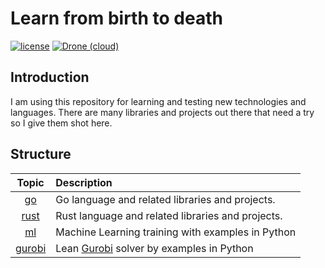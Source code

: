 # Learn from birth to death

[![license](https://img.shields.io/github/license/1995parham/Learning.svg?style=flat-square&logo=gnu)]()
[![Drone (cloud)](https://img.shields.io/drone/build/1995parham/Learning.svg?style=flat-square&logo=drone)](https://cloud.drone.io/1995parham/Learning)

## Introduction
I am using this repository for learning and testing new technologies and languages.
There are many libraries and projects out there that need a try so I give them shot here.

## Structure

| Topic | Description   |
|:-----:|:------------- |
| [go](go/) | Go language and related libraries and projects. |
| [rust](rust/) | Rust language and related libraries and projects. |
| [ml](ml/) | Machine Learning training with examples in Python |
| [gurobi](gurobi/) | Lean [Gurobi](https://www.gurobi.com/) solver by examples in Python |
